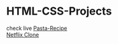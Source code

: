 # HTML-CSS-Projects
check live
<a href='https://nikhiltripathi1.github.io/HTML-CSS-Projects/Pasta-Recipe/pasta_recipe.html'>Pasta-Recipe</a>
<br>
<a href='https://nikhiltripathi1.github.io/HTML-CSS-Projects/netflixClone/homepage.html'>Netflix Clone</a>
